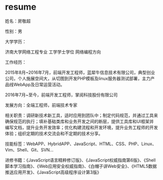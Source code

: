 # resume

姓名：房敬超  

性别：男  

大学学历：

济南大学网络工程专业 工学学士学位 网络编程方向 

工作经历：

2015年8月~2016年7月，前端开发工程师，蓝犀牛信息技术有限公司，典型创业公司，个人施展空间大，从切图到开发PHP模板及linux服务器测试部署，主力产品线WebApp及日常运营活动。

2016年7月~至今，前端开发工程师，掌阅科技股份有限公司

发展方向：全端工程师，前端技术专家

相关职责：调研新技术新工具，适时应用到团队中；制定代码规范，并通过工具来确保规范的执行；填补基础类库和业务开发之间的断层，提供工具库和UI框架并编写文档，提升业务开发效率；优化构建流程和开发环境，提升业务工程师的开发体验；组织定期的技术交流会和不定期的技术分享。

技能标签：WebAPP、HybridAPP、JavaScript、HTML、CSS、PHP、Linux、Vim、Shell、Git、SVN...

进修书籍：《JavaScript语言精粹修订版》、《JavaScript权威指南第6版》、《Shell脚本学习指南》、《Web应用安全权威指南》、《白帽子讲Web安全》、《HTML5数据推送应用开发》、《JavaScript高级程序设计第3版》

